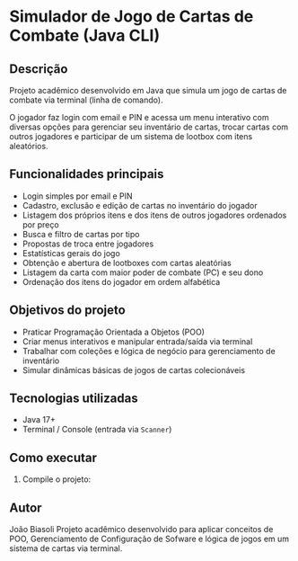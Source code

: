 # Simulador de Jogo de Cartas de Combate (Java CLI)

## Descrição

Projeto acadêmico desenvolvido em Java que simula um jogo de cartas de combate via terminal (linha de comando).

O jogador faz login com email e PIN e acessa um menu interativo com diversas opções para gerenciar seu inventário de cartas, trocar cartas com outros jogadores e participar de um sistema de lootbox com itens aleatórios.

## Funcionalidades principais

- Login simples por email e PIN  
- Cadastro, exclusão e edição de cartas no inventário do jogador  
- Listagem dos próprios itens e dos itens de outros jogadores ordenados por preço  
- Busca e filtro de cartas por tipo  
- Propostas de troca entre jogadores  
- Estatísticas gerais do jogo  
- Obtenção e abertura de lootboxes com cartas aleatórias  
- Listagem da carta com maior poder de combate (PC) e seu dono  
- Ordenação dos itens do jogador em ordem alfabética

## Objetivos do projeto

- Praticar Programação Orientada a Objetos (POO)  
- Criar menus interativos e manipular entrada/saída via terminal  
- Trabalhar com coleções e lógica de negócio para gerenciamento de inventário  
- Simular dinâmicas básicas de jogos de cartas colecionáveis

## Tecnologias utilizadas

- Java 17+  
- Terminal / Console (entrada via `Scanner`)

## Como executar

1. Compile o projeto:

## Autor
João Biasoli
Projeto acadêmico desenvolvido para aplicar conceitos de POO, Gerenciamento de Configuração de Sofware e lógica de jogos em um sistema de cartas via terminal.
